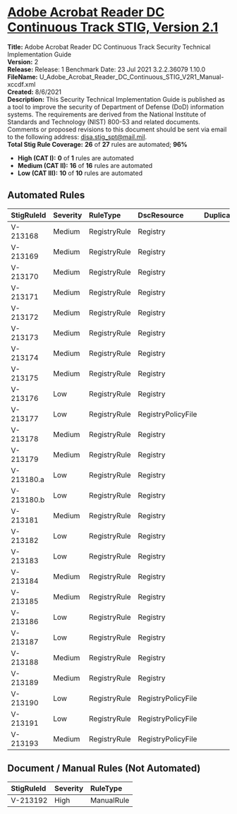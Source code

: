 # [Adobe Acrobat Reader DC Continuous Track STIG, Version 2.1](https://github.com/Microsoft/PowerStig/wiki/Adobe-AcrobatReader-2.1)

**Title:** Adobe Acrobat Reader DC Continuous Track Security Technical Implementation Guide  
**Version:** 2  
**Release:** Release: 1 Benchmark Date: 23 Jul 2021 3.2.2.36079 1.10.0  
**FileName:** U_Adobe_Acrobat_Reader_DC_Continuous_STIG_V2R1_Manual-xccdf.xml  
**Created:** 8/6/2021  
**Description:** This Security Technical Implementation Guide is published as a tool to improve the security of Department of Defense (DoD) information systems. The requirements are derived from the National Institute of Standards and Technology (NIST) 800-53 and related documents. Comments or proposed revisions to this document should be sent via email to the following address: disa.stig_spt@mail.mil.  
**Total Stig Rule Coverage:** **26** of **27** rules are automated; **96%**

* **High (CAT I):** **0** of **1** rules are automated
* **Medium (CAT II):** **16** of **16** rules are automated
* **Low (CAT III):** **10** of **10** rules are automated

## Automated Rules

| StigRuleId | Severity | RuleType | DscResource | DuplicateOf |
| :---- | :---- | :---- | :---- | :---- |
| V-213168 | Medium | RegistryRule | Registry |  |
| V-213169 | Medium | RegistryRule | Registry |  |
| V-213170 | Medium | RegistryRule | Registry |  |
| V-213171 | Medium | RegistryRule | Registry |  |
| V-213172 | Medium | RegistryRule | Registry |  |
| V-213173 | Medium | RegistryRule | Registry |  |
| V-213174 | Medium | RegistryRule | Registry |  |
| V-213175 | Medium | RegistryRule | Registry |  |
| V-213176 | Low | RegistryRule | Registry |  |
| V-213177 | Low | RegistryRule | RegistryPolicyFile |  |
| V-213178 | Medium | RegistryRule | Registry |  |
| V-213179 | Medium | RegistryRule | Registry |  |
| V-213180.a | Low | RegistryRule | Registry |  |
| V-213180.b | Low | RegistryRule | Registry |  |
| V-213181 | Medium | RegistryRule | Registry |  |
| V-213182 | Low | RegistryRule | Registry |  |
| V-213183 | Low | RegistryRule | Registry |  |
| V-213184 | Medium | RegistryRule | Registry |  |
| V-213185 | Medium | RegistryRule | Registry |  |
| V-213186 | Low | RegistryRule | Registry |  |
| V-213187 | Low | RegistryRule | Registry |  |
| V-213188 | Medium | RegistryRule | Registry |  |
| V-213189 | Medium | RegistryRule | Registry |  |
| V-213190 | Low | RegistryRule | RegistryPolicyFile |  |
| V-213191 | Low | RegistryRule | RegistryPolicyFile |  |
| V-213193 | Medium | RegistryRule | RegistryPolicyFile |  |

## Document / Manual Rules (Not Automated)

| StigRuleId | Severity | RuleType |
| :---- | :---- | :---- |
| V-213192 | High | ManualRule |
